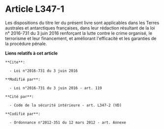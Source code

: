 # Article L347-1

Les dispositions du titre Ier du présent livre sont applicables dans les Terres australes et antarctiques françaises, dans
leur rédaction résultant de la loi n° 2016-731 du 3 juin 2016 renforçant la lutte contre le crime organisé, le terrorisme et
leur financement, et améliorant l'efficacité et les garanties de la procédure pénale.

**Liens relatifs à cet article**

	**Cite**:

	  - Loi n°2016-731 du 3 juin 2016

	**Modifié par**:

	  - Loi n°2016-731 du 3 juin 2016 - art. 119

	**Cité par**:

	  - Code de la sécurité intérieure - art. L347-2 (VD)

	**Codifié par**:

	  - Ordonnance n°2012-351 du 12 mars 2012 - art. Annexe
